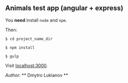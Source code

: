 ## Animals test app (angular + express)

You **need** install `node` and `npm`.

Then:

`$ cd project_name_dir`

`$ npm install`

`$ gulp`

Visit [localhost:3000](http://localhost:3000/).


*Author:*
** Dmytro Lukianov **
